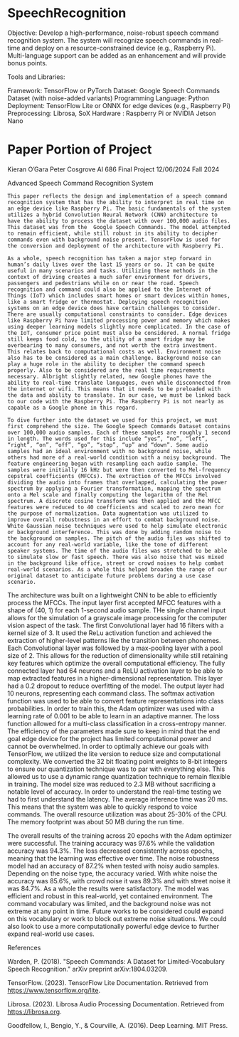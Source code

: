 # SpeechRecognition

Objective: Develop a high-performance, noise-robust speech command recognition system. The system will recognize speech commands in real-time and deploy on a resource-constrained device (e.g., Raspberry Pi). Multi-language support can be added as an enhancement and will provide bonus points.

Tools and Libraries:

Framework: TensorFlow or PyTorch
Dataset: Google Speech Commands Dataset (with noise-added variants)
Programming Language: Python
Deployment: TensorFlow Lite or ONNX for edge devices (e.g., Raspberry Pi)
Preprocessing: Librosa, SoX
Hardware : Raspberry Pi or NVIDIA Jetson Nano

# Paper Portion of Project

Kieran O’Gara
Peter Cosgrove
AI 686
Final Project
12/06/2024
Fall 2024

Advanced Speech Command Recognition System

	
	This paper reflects the design and implementation of a speech command recognition system that has the ability to interpret in real time on an edge device like Raspberry Pi. The basic fundamentals of the system utilizes a hybrid Convolution Neural Network (CNN) architecture to have the ability to process the dataset with over 100,000 audio files. This dataset was from the  Google Speech Commands. The model attempted to remain efficient, while still robust in its ability to decipher commands even with background noise present. TensorFlow is used for the conversion and deployment of the architecture with Raspberry Pi.

	As a whole, speech recognition has taken a major step forward in human’s daily lives over the last 15 years or so. It can be quite useful in many scenarios and tasks. Utilizing these methods in the context of driving creates a much safer environment for drivers, passengers and pedestrians while on or near the road. Speech recognition and command could also be applied to the Internet of Things (IoT) which includes smart homes or smart devices within homes, like a smart fridge or thermostat. Deploying speech recognition systems on an edge device does have certain challenges to consider. There are usually computational constraints to consider. Edge devices like Raspberry Pi have limited processing power and memory which makes using deeper learning models slightly more complicated. In the case of the IoT, consumer price point must also be considered. A normal fridge still keeps food cold, so the utility of a smart fridge may be overbearing to many consumers, and not worth the extra investment. This relates back to computational costs as well. Environment noise also has to be considered as a main challenge. Background noise can play a huge role in the ability to decipher the command speech properly. Also to be considered are the real time requirements necessary. Albright slightly related, new Google phones have the ability to real-time translate languages, even while disconnected from the internet or wifi. This means that it needs to be preloaded with the data and ability to translate. In our case, we must be linked back to our code with the Raspberry Pi. The Raspberry Pi is not nearly as capable as a Google phone in this regard. 

	To dive further into the dataset we used for this project, we must first comprehend the size. The Google Speech Commands Dataset contains over 100,000 audio samples. Each of these samples are roughly 1 second in length. The words used for this include “yes”, “no”, “left”, “right”, “on”, “off”, “go”, “stop”, “up” and “down”. Some audio samples had an ideal environment with no background noise, while others had more of a real-world condition with a noisy background. The feature engineering began with resampling each audio sample. The samples were initially 16 kHz but were then converted to Mel-frequency cepstral coefficients (MFCCs). The extraction of the MFCCs involved dividing the audio into frames that overlapped, calculating the power spectrum by applying a Fourier transformation, mapping the spectrum onto a Mel scale and finally computing the logarithm of the Mel spectrum. A discrete cosine transform was then applied and the MFCC features were reduced to 40 coefficients and scaled to zero mean for the purpose of normalization. Data augmentation was utilized to improve overall robustness in an effort to combat background noise. White Gaussian noise techniques were used to help simulate electronic or background interference. This was done by adding random noise to the background on samples. The pitch of the audio files was shifted to account for any real-world variable, like the tone of different speaker systems. The time of the audio files was stretched to be able to simulate slow or fast speech. There was also noise that was mixed in the background like office, street or crowd noises to help combat real-world scenarios. As a whole this helped broaden the range of our original dataset to anticipate future problems during a use case scenario. 

The architecture was built on a lightweight CNN to be able to efficiently process the MFCCs. The input layer first accepted MFCC features with a shape of (40, 1) for each 1-second audio sample. THe single channel input allows for the simulation of a grayscale image processing for the computer vision aspect of the task. The first Convolutional layer had 16 filters with a kernel size of 3. It used the ReLu activation function and achieved the extraction of higher-level patterns like the transition between phonemes. Each Convolutional layer was followed by a max-pooling layer with a pool size of 2. This allows for the reduction of dimensionality while still retaining key features which optimize the overall computational efficiency. The fully connected layer had 64 neurons and a ReLU activation layer to be able to map extracted features in a higher-dimensional representation. This layer had a 0.2 dropout to reduce overfitting of the model. The output layer had 10 neurons, representing each command class. The softmax activation function was used to be able to convert feature representations into class probabilities. In order to train this, the Adam optimizer was used with a learning rate of 0.001 to be able to learn in an adaptive manner. The loss function allowed for a multi-class classification in a cross-entropy manner. The efficiency of the parameters made sure to keep in mind that the end goal edge device for the project has limited computational power and cannot be overwhelmed. In order to optimally achieve our goals with TensorFlow, we utilized the lite version to reduce size and computational complexity. We converted the 32 bit floating point weights to 8-bit integers to ensure our quantization technique was to par with everything else. This allowed us to use a dynamic range quantization technique to remain flexible in training. The model size was reduced to 2.3 MB without sacrificing a notable level of accuracy. In order to understand the real-time testing we had to first understand the latency. The average inference time was 20 ms. This means that the system was able to quickly respond to voice commands. The overall resource utilization was about 25-30% of the CPU. The memory footprint was about 50 MB during the run time. 

The overall results of the training across 20 epochs with the Adam optimizer were successful. The training accuracy was 97.6% while the validation accuracy was 94.3%. The loss decreased consistently across epochs, meaning that the learning was effective over time. The noise robustness model had an accuracy of 87.2% when tested with noisy audio samples. Depending on the noise type, the accuracy varied. With white noise the accuracy was 85.6%, with crowd noise it was 89.3% and with street noise it was 84.7%. As a whole the results were satisfactory. The model was efficient and robust in this real-world, yet contained environment. The command vocabulary was limited, and the background noise was not extreme at any point in time. Future works to be considered could expand on this vocabulary or work to block out extreme noise situations. We could also look to use a more computationally powerful edge device to further expand real-world use cases. 


























References

Warden, P. (2018). "Speech Commands: A Dataset for Limited-Vocabulary Speech Recognition." arXiv preprint arXiv:1804.03209.

TensorFlow. (2023). TensorFlow Lite Documentation. Retrieved from https://www.tensorflow.org/lite.

Librosa. (2023). Librosa Audio Processing Documentation. Retrieved from https://librosa.org.

Goodfellow, I., Bengio, Y., & Courville, A. (2016). Deep Learning. MIT Press.

